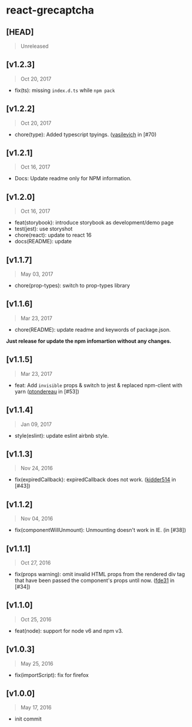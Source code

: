# react-grecaptcha

## [HEAD]
> Unreleased

## [v1.2.3]
> Oct 20, 2017

* fix(ts): missing `index.d.ts` while `npm pack`

## [v1.2.2]
> Oct 20, 2017

* chore(type): Added typescript tpyings. ([vasilevich](https://github.com/vasilevich) in [#70)


## [v1.2.1]
> Oct 16, 2017

* Docs: Update readme only for NPM information.

## [v1.2.0]
> Oct 16, 2017

* feat(storybook): introduce storybook as development/demo page
* test(jest): use storyshot
* chore(react): update to react 16
* docs(README): update

## [v1.1.7]
> May 03, 2017

* chore(prop-types): switch to prop-types library

## [v1.1.6]
> Mar 23, 2017

* chore(README): update readme and keywords of package.json. 

**Just release for update the npm infomartion without any changes.**

## [v1.1.5]
> Mar 23, 2017

* feat: Add `invisible` props & switch to jest & replaced npm-client with yarn ([ptondereau](https://github.com/ptondereau) in [#53])

## [v1.1.4]
> Jan 09, 2017

* style(eslint): update eslint airbnb style.

## [v1.1.3]
> Nov 24, 2016

* fix(expiredCallback): expiredCallback does not work. ([kidder514](https://github.com/kidder514) in [#43])

## [v1.1.2]
> Nov 04, 2016

* fix(componentWillUnmount): Unmounting doesn't work in IE. (in [#38])

## [v1.1.1]
> Oct 27, 2016

* fix(props warning): omit invalid HTML props from the rendered div tag that have been passed the component's props until now. ([fde31](https://github.com/fde31) in [#34])

## [v1.1.0]
> Oct 25, 2016

* feat(node): support for node v6 and npm v3.

## [v1.0.3]
> May 25, 2016

* fix(importScript): fix for firefox

## [v1.0.0]
> May 17, 2016

* init commit
